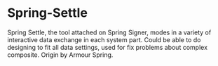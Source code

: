 # Spring-Settle
Spring Settle, the tool attached on Spring Signer, modes in a variety of interactive data exchange in each system part. Could be able to do designing to fit all data settings, used for fix problems about complex composite. Origin by Armour Spring.
